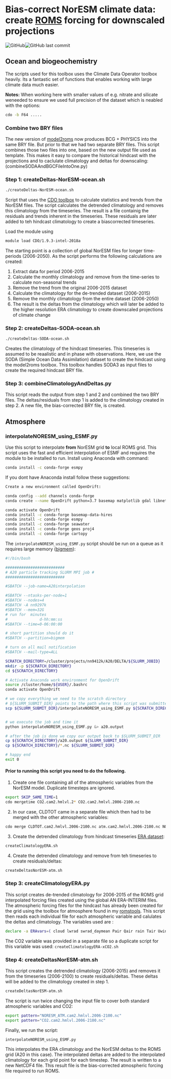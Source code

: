 # Bias-correct NorESM climate data: create [ROMS](https://www.myroms.org/) forcing for downscaled projections

<img alt="GitHub" src="https://img.shields.io/github/license/trondkr/downscaleA20.svg"><img alt="GitHub last commit" src="https://img.shields.io/github/last-commit/trondkr/downscaleA20.svg">
## Ocean and biogeochemistry
The scripts used for this toolbox uses the Climate Data Operator toolbox heavily. Its a fantastic set of functions that enables working with large climate data much easier.

<b>Notes:</b>
When working here with smaller values of e.g. nitrate and silicate weneeded to ensure we used full precision of the dataset which is neabled with the options:
```bash 
cdo -b F64 .....
```

### Combine two BRY files
The new version of [model2roms](https://github.com/trondkr/model2roms) now produces BCG + PHYSICS into the same BRY file. But prior to that we had two separate BRY files. This script combines those two files into one, based on the new output file used as template. This makes it easy to compare the historical hindcast with the projections and to caclulate climatology and deltas for downscaling: (combineSODAAndBGCFileIntoOne.py)

### Step 1: createDeltas-NorESM-ocean.sh
```bash 
./createDeltas-NorESM-ocean.sh
```
Script that uses the [CDO toolbox](https://code.mpimet.mpg.de/projects/cdo/) to calculate statistics and trends from the NorESM files. The script calculates the detrended climatology and removes this climatology from the timeseries. The result is a file containig the residuals and trends inherent in the timeseries. These residuals are later added to teh hindcast climatology to create a biascorrected timeseries.

Load the module using 
```bash 
module load CDO/1.9.3-intel-2018a
```

The starting point is a collection of global NorESM files for longer time-periods (2006-2050). As the script performs the following calculations are created:
1. Extract data for period 2006-2015
2. Calculate the monthly climatology and remove from the time-series to calculate non-seasonal trends
3. Remove the trend from the original 2006-2015 dataset
4. Calculate the climatology for the de-trended dataset (2006-2015)
5. Remove the monthly climatology from the entire dataset (2006-2050)
6. The result is the deltas from the climatology which will later be added to the higher resolution ERA climatology to create downscaled projections of climate change

### Step 2: createDeltas-SODA-ocean.sh
```bash 
./createDeltas-SODA-ocean.sh
```
Creates the climatology of the hindcast timeseries. This timeseries is assumed to be reaalistic and in phase with observations. Here, we use the SODA (Simple Ocean Data Assimilation) dataset to create the hindcast using the model2roms toolbox. This toolbox handles SODA3 as input files to create the required hindcast BRY file.

### Step 3: combineClimatologyAndDeltas.py
This script reads the output from step 1 and 2 and combined the two BRY files. The deltas/residuals from step 1 is added to the climatology created in step 2. A new file, the bias-corrected BRY file, is created.

## Atmosphere
### interpolateNORESM_using_ESMF.py
Use this script to interpolate **from** NorESM grid **to** local ROMS grid. This script uses the fast and efficient interpolation of ESMF and requires the module to be installed to run. Install using Anaconda with command: 
```bash
conda install -c conda-forge esmpy
```

If you dont have Anaconda install follow these suggestions:

```bash
Create a new environment called OpenDrift:

conda config --add channels conda-forge
conda create --name OpenDrift python=3.7 basemap matplotlib gdal libnetcdf netCDF4 numpy scipy seaborn xarray

conda activate OpenDrift
conda install -c conda-forge basemap-data-hires
conda install -c conda-forge esmpy
conda install -c conda-forge seawater
conda install -c conda-forge geos proj4
conda install -c conda-forge cartopy
```

The `interpolateNORESM_using_ESMF.py` script should be run on a queue as it requires large memory ([bigmem](https://documentation.sigma2.no/jobs/jobtypes.html)):

```bash
#!/bin/bash

##########################
# A20 particle tracking SLURM MPI job #
##########################

#SBATCH --job-name=A20interpolation

#SBATCH --ntasks-per-node=1
#SBATCH --nodes=4
#SBATCH -A nn9297k
#SBATCH --mem=32G
# run for  minutes
#              d-hh:mm:ss
#SBATCH --time=0-06:00:00

# short partition should do it
#SBATCH --partition=bigmem

# turn on all mail notification
#SBATCH --mail-type=ALL

SCRATCH_DIRECTORY=/cluster/projects/nn9412k/A20/DELTA/${SLURM_JOBID}
mkdir -p ${SCRATCH_DIRECTORY}
cd ${SCRATCH_DIRECTORY}

# Activate Anaconda work environment for OpenDrift
source /cluster/home/${USER}/.bashrc
conda activate OpenDrift

# we copy everything we need to the scratch directory
# ${SLURM_SUBMIT_DIR} points to the path where this script was submitted from
scp ${SLURM_SUBMIT_DIR}/interpolateNORESM_using_ESMF.py ${SCRATCH_DIRECTORY}


# we execute the job and time it
python interpolateNORESM_using_ESMF.py &> a20.output

# after the job is done we copy our output back to $SLURM_SUBMIT_DIR
cp ${SCRATCH_DIRECTORY}/a20.output ${SLURM_SUBMIT_DIR}
cp ${SCRATCH_DIRECTORY}/*.nc ${SLURM_SUBMIT_DIR}

# happy end
exit 0
```

#### Prior to running this script you need to do the following.

 1. Create one file containing all of the atmospheric variables from the NorESM model. Duplicate timesteps are ignored.
  ```bash 
export SKIP_SAME_TIME=1
cdo mergetime CO2.cam2.hmlvl.2* CO2.cam2.hmlvl.2006-2100.nc
 ```
 2. In our case, CLDTOT came in a separate file which then had to be merged with the other atmospheric variables:
 ```bash
 cdo merge CLDTOT.cam2.hmlvl.2006-2100.nc atm.cam2.hmlvl.2006-2100.nc NORESM_ATM.cam2.hmlvl.2006-2100.nc
 ```
 
 3. Create the detrended climatology from hindcast timeseries [ERA dataset](https://www.ecmwf.int/en/forecasts/datasets/reanalysis-datasets/era-interim):
 
 ```bash 
 createClimatologyERA.sh
 ```
 
 4. Create the detrended climatology and remove from teh timeseries to create residuals/deltas:
 ```bash 
 createDeltasNorESM-atm.sh
 ```
    
### Step 3: createClimatologyERA.py
This script creates de-trended climatology for 2006-2015 of the ROMS grid interpolated forcing files created using the global AN ERA-INTERIM files. The atmospheric forcing files for the hindcast has already been created for the grid using the toolbox for atmosphere found in my [romstools](https://github.com/trondkr/romstools/tree/master/create_atmos_ROMS). This script then reads each individual file for each atmospheric variable and calulates the deltas and climatology. The variables used are :
```bash
declare -a ERAvars=( cloud lwrad swrad_daymean Pair Qair rain Tair Uwind Vwind )
```

The CO2 variable was provided in a separate file so a duplicate script for this variable was used:  ```createClimatologyERA-xCO2.sh```

### Step 4: createDeltasNorESM-atm.sh
This script creates the detrended climatology (2006-2015) and removes it from the timeseries (2006-2100) to create residuals/deltas. These deltas will be added to the climatology created in step 1.  
 ```bash 
 createDeltasNorESM-atm.sh
 ```
The script is run twice changing the input file to  cover both standard atmospheric variables and CO2:
```bash 
export pattern="NORESM_ATM.cam2.hmlvl.2006-2100.nc"
export pattern="CO2.cam2.hmlvl.2006-2100.nc"
``` 
 
Finally, we run the script: 
```bash
interpolateNORESM_using_ESMF.py
```
This interpolates the ERA climatology and the NorESM deltas to the ROMS grid (A20 in this case). The interpolated deltas are added to the interpolated climatology for each grid point for each timestep. The result is written to a new NetCDF4 file. This result file is the bias-corrected atmospheric forcing file required to run ROMS.
